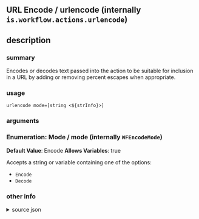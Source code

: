 
## URL Encode / urlencode (internally `is.workflow.actions.urlencode`)



## description
### summary
Encodes or decodes text passed into the action to be suitable for inclusion in a URL by adding or removing percent escapes when appropriate.


### usage
`urlencode mode=[string <${strInfo}>]`

### arguments
### Enumeration: Mode / mode (internally `WFEncodeMode`)
**Default Value**: Encode
**Allows Variables**: true


Accepts a string 
or variable
containing one of the options:

- `Encode`
- `Decode`

### other info

<details><summary>source json</summary>
```json
{
	"ActionClass": "WFURLEncodeAction",
	"ActionKeywords": [
		"URL",
		"encode",
		"decode",
		"x",
		"callback",
		"x-callback",
		"xcallback"
	],
	"Category": "Scripting",
	"CreationDate": "2015-01-11T06:00:00.000Z",
	"Description": {
		"DescriptionSummary": "Encodes or decodes text passed into the action to be suitable for inclusion in a URL by adding or removing percent escapes when appropriate."
	},
	"IconName": "URL.png",
	"Input": {
		"Multiple": true,
		"Required": true,
		"Types": [
			"WFStringContentItem"
		]
	},
	"Name": "URL Encode",
	"Output": {
		"Multiple": true,
		"OutputName": "URL Encoded Text",
		"Types": [
			"WFStringContentItem"
		]
	},
	"Parameters": [
		{
			"Class": "WFEnumerationParameter",
			"DefaultValue": "Encode",
			"Items": [
				"Encode",
				"Decode"
			],
			"Key": "WFEncodeMode",
			"Label": "Mode"
		}
	],
	"Subcategory": "X-Callback",
	"SuggestedNever": true
}
```
</details>
